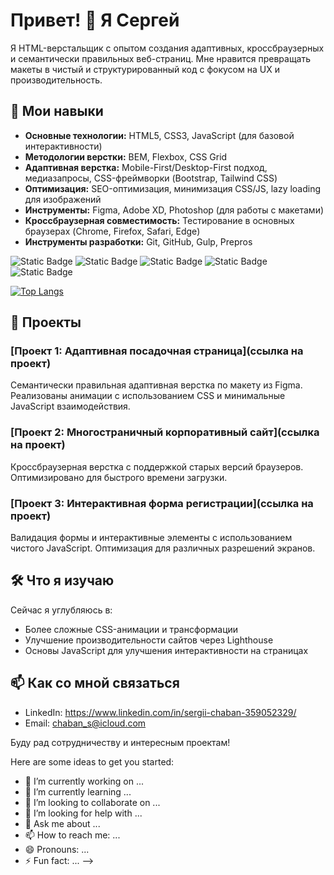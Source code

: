 # Привет! 👋 Я Сергей

Я HTML-верстальщик с опытом создания адаптивных, кроссбраузерных и семантически правильных веб-страниц. Мне нравится превращать макеты в чистый и структурированный код с фокусом на UX и производительность.

## 🔧 Мои навыки

- **Основные технологии:** HTML5, CSS3, JavaScript (для базовой интерактивности)
- **Методологии верстки:** BEM, Flexbox, CSS Grid
- **Адаптивная верстка:** Mobile-First/Desktop-First подход, медиазапросы, CSS-фреймворки (Bootstrap, Tailwind CSS)
- **Оптимизация:** SEO-оптимизация, минимизация CSS/JS, lazy loading для изображений
- **Инструменты:** Figma, Adobe XD, Photoshop (для работы с макетами)
- **Кроссбраузерная совместимость:** Тестирование в основных браузерах (Chrome, Firefox, Safari, Edge)
- **Инструменты разработки:** Git, GitHub, Gulp, Prepros

<img alt="Static Badge" src="https://img.shields.io/badge/JavaScript-yellow?logo=JavaScript&logoColor=white&label=%20"> <img alt="Static Badge" src="https://img.shields.io/badge/HTML-red?style=flat"> <img alt="Static Badge" src="https://img.shields.io/badge/%20%20%20-red?style=flat&logo=gulp&logoColor=red&labelColor=white&color=red">
<img alt="Static Badge" src="https://img.shields.io/badge/SASS-pink?style=flat"> <img alt="Static Badge" src="https://img.shields.io/badge/PYTHON-blue?style=flat&logo=python&labelColor=white">

[![Top Langs](https://github-readme-stats.vercel.app/api/top-langs/?username=chabser&layout=donut-vertical)](https://github.com/anuraghazra/github-readme-stats)

## 🚀 Проекты

### [Проект 1: Адаптивная посадочная страница](ссылка на проект)
Семантически правильная адаптивная верстка по макету из Figma. Реализованы анимации с использованием CSS и минимальные JavaScript взаимодействия.

### [Проект 2: Многостраничный корпоративный сайт](ссылка на проект)
Кроссбраузерная верстка с поддержкой старых версий браузеров. Оптимизировано для быстрого времени загрузки.

### [Проект 3: Интерактивная форма регистрации](ссылка на проект)
Валидация формы и интерактивные элементы с использованием чистого JavaScript. Оптимизация для различных разрешений экранов.

## 🛠️ Что я изучаю

Сейчас я углубляюсь в:
- Более сложные CSS-анимации и трансформации
- Улучшение производительности сайтов через Lighthouse
- Основы JavaScript для улучшения интерактивности на страницах

## 📫 Как со мной связаться

- LinkedIn: https://www.linkedin.com/in/sergii-chaban-359052329/
- Email: chaban_s@icloud.com
  
Буду рад сотрудничеству и интересным проектам!

Here are some ideas to get you started:

- 🔭 I’m currently working on ...
- 🌱 I’m currently learning ...
- 👯 I’m looking to collaborate on ...
- 🤔 I’m looking for help with ...
- 💬 Ask me about ...
- 📫 How to reach me: ...
- 😄 Pronouns: ...
- ⚡ Fun fact: ...
-->





